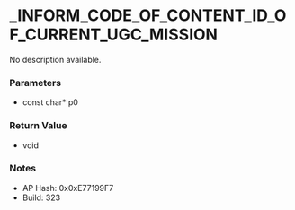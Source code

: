 # _INFORM_CODE_OF_CONTENT_ID_OF_CURRENT_UGC_MISSION

No description available.

### Parameters
* const char* p0

### Return Value
* void

### Notes
* AP Hash: 0x0xE77199F7
* Build: 323

